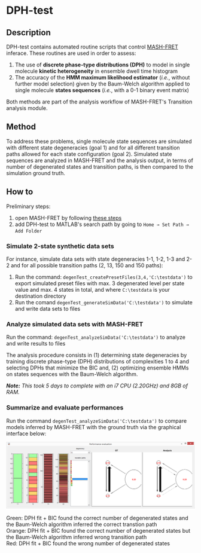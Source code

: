 # DPH-test

## Description

DPH-test contains automated routine scripts that control [MASH-FRET](https://github.com/RNA-FRETools/MASH-FRET) inferace.
These routines are used in order to assess:
1. The use of **discrete phase-type distributions (DPH)** to model in single molecule **kinetic heterogeneity** in ensemble dwell time histogram
2. The accuracy of the **HMM maximum likelihood estimator** (*i.e.*, without further model selection) given by the Baum-Welch algorithm applied to single molecule **states sequences** (*i.e.*, with a 0-1 binary event matrix)

Both methods are part of the analysis workflow of MASH-FRET's Transition analysis module.

## Method

To address these problems, single molecule state sequences are simulated with different state degeneracies (goal 1) and for all different transition paths allowed for each state configuration (goal 2). 
Simulated state sequences are analyzed in MASH-FRET and the analysis output, in terms of number of degenerated states and transition paths, is then compared to the simulation ground truth.

## How to

Preliminary steps:
1. open MASH-FRET by following [these steps](https://rna-fretools.github.io/MASH-FRET/Getting_started.html#installation)
2. add DPH-test to MATLAB's search path by going to `Home → Set Path → Add Folder`

### Simulate 2-state synthetic data sets
For instance, simulate data sets with state degeneracies 1-1, 1-2, 1-3 and 2-2 and for all possible transition paths (2, 13, 150 and 150 paths):
1. Run the command: `degenTest_createPresetFiles(3,4,'C:\testdata')` to export simulated preset files with max. 3 degenerated level per state value and max. 4 states in total, and where `C:\testdata` is your destination directory
2. Run the comand `degenTest_generateSimData('C:\testdata')` to simulate and write data sets to files

### Analyze simulated data sets with MASH-FRET
Run the command: `degenTest_analyzeSimData('C:\testdata')` to analyze and write results to files

The analysis procedure consists in (1) determining state degeneracies by training discrete phase-type (DPH) distributions of complexities 1 to 4 and selecting DPHs that minimize the BIC and, (2) optimizing ensemble HMMs on states sequences with the Baum-Welch algorithm.

***Note:** This took 5 days to complete with an i7 CPU (2.20GHz) and 8GB of RAM.*   
   
### Summarize and evaluate performances 
Run the command `degenTest_analyzeSimData('C:\testdata')` to compare models inferred by MASH-FRET with the ground truth via the graphical interface below:

<img src="images/DPH-test_perf-summary.png">

Green: DPH fit + BIC found the correct number of degenerated states and the Baum-Welch algorithm inferred the correct transtion path   
Orange: DPH fit + BIC found the correct number of degenerated states but the Baum-Welch algorithm inferred wrong transition path   
Red: DPH fit + BIC found the wrong number of degenerated states
